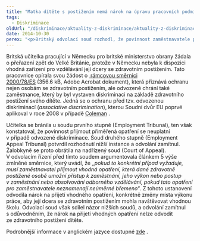 ```yaml
---
title: "Matka dítěte s postižením nemá nárok na úpravu pracovních podmínek, rozhodl britský soud"
tags:
  - Diskriminace
oldUrl: "/diskriminace/aktuality-z-diskriminace/aktuality-z-diskriminace-2014/matka-ditete-s-postizenim-nema-narok-na-upravu-pracovnich-podminek-rozhodl-britsky-soud/"
date: 2014-10-30
perex: "<p>Britský odvolací soud rozhodl, že povinnost zaměstnavatele přijmout přiměřená opatření se nevztahuje na případy, kdy postižením netrpí zaměstnanec sám, ale jeho dítě.</p>"
---
```


<!-- imported from the old website -->

<p class="align-blok">Britská učitelka pracující v Německu pro britské ministerstvo obrany žádala o přeřazení zpět do Velké Británie, protože v Německu nebyla k dispozici vhodná zařízení pro vzdělávání její dcery se zdravotním postižením. Tato pracovnice opírala svou žádost o <a title="Otevření do nového okna" href="/uploads-import/DISKRIMINACE/pravni_predpisy/SMERNICE_RADY_obecny_ramec_pro_rovne_zachazeni_v_zamestnani.pdf" target="_blank"> rámcovou směrnici 2000/78/ES</a> (356.6 kB, Adobe Acrobat dokument), která přiznává ochranu nejen osobám se zdravotním postižením, ale odvozeně chrání také zaměstnance, který by byl vystaven diskriminaci na základě zdravotního postižení svého dítěte. Jedná se o ochranu před tzv. odvozenou diskriminací (<em>associative discrimination</em>), kterou Soudní dvůr EU poprvé aplikoval v roce 2008 v případě <a title="Otevření do nového okna" href="http://curia.europa.eu/juris/liste.jsf?pro=&amp;nat=or&amp;oqp=&amp;dates=&amp;lg=&amp;language=cs&amp;jur=C%2CT%2CF&amp;cit=none%252CC%252CCJ%252CR%252C2008E%252C%252C%252C%252C%252C%252C%252C%252C%252C%252Ctrue%252Cfalse%252Cfalse&amp;td=ALL&amp;pcs=Oor&amp;avg=&amp;page=1&amp;mat=or&amp;parties=coleman&amp;jge=&amp;for=&amp;cid=141215" target="_blank">Coleman</a> . </p><p class="align-center align-bottom align-blok">Učitelka se bránila u soudu prvního stupně (Employment Tribunal), ten však konstatoval, že povinnost přijmout přiměřená opatření se neuplatní v případě odvozené diskriminace. Soud druhého stupně (Employment Appeal Tribunal) potvrdil rozhodnutí nižší instance a odvolání zamítnul. Žalobkyně se proto obrátila na nadřízený soud (Court of Appeal). V odvolacím řízení před tímto soudem argumentovala článkem 5 výše zmíněné směrnice, který uvádí, že <em>„pokud to konkrétní případ vyžaduje, musí zaměstnavatel přijmout vhodná opatření, která dané zdravotně postižené osobě umožní přístup k zaměstnání, jeho výkon nebo postup v zaměstnání nebo absolvování odborného vzdělávání, pokud tato opatření pro zaměstnavatele neznamenají neúměrné břemeno“</em>. Z tohoto ustanovení odvodila nárok na přijetí vhodného opatření, konkrétně změny místa výkonu práce, aby její dcera se zdravotním postižením mohla navštěvovat vhodnou školu. Odvolací soud však sdílel názor nižších soudů, a odvolání zamítnul s odůvodněním, že nárok na přijetí vhodných opatření nelze odvodit ze zdravotního postižení dítěte. </p><p>Podrobnější informace v anglickém jazyce dostupné <a title="Otevření do nového okna" href="http://www.non-discrimination.net/content/media/UK-66-no%20duty%20to%20adjust%20for%20associative%20discrimination.pdf" target="_blank">zde</a> .</p>

